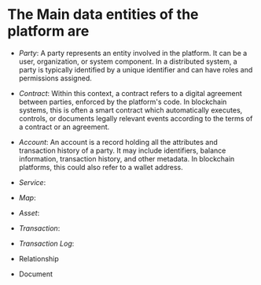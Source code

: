 # The Main data entities of the platform are

- *Party*: A party represents an entity involved in the platform. It can be a user, organization, or system component. In a distributed system, a party is typically identified by a unique identifier and can have roles and permissions assigned.
  
- *Contract*: Within this context, a contract refers to a digital agreement between parties, enforced by the platform's code. In blockchain systems, this is often a smart contract which automatically executes, controls, or documents legally relevant events according to the terms of a contract or an agreement.
  
- *Account*: An account is a record holding all the attributes and transaction history of a party. It may include identifiers, balance information, transaction history, and other metadata. In blockchain platforms, this could also refer to a wallet address.
- *Service*:
- *Map*:
- *Asset*:
- *Transaction*:
- *Transaction Log*: 
- Relationship
- Document 
  